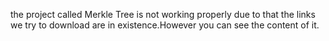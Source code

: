 the project called Merkle Tree is not working properly due to that the links we try to download are in existence.However you can see the content of it.
